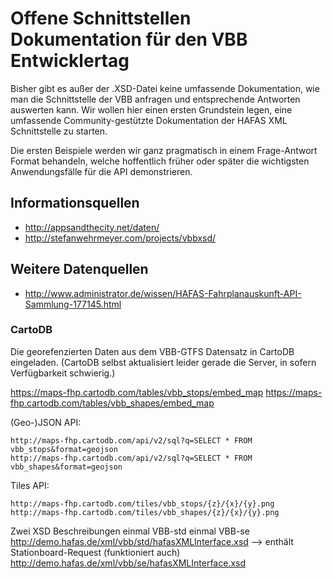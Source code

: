 Offene Schnittstellen Dokumentation für den VBB Entwicklertag
==============

Bisher gibt es außer der .XSD-Datei keine umfassende Dokumentation, wie man die Schnittstelle der VBB anfragen und entsprechende Antworten auswerten kann.
Wir wollen hier einen ersten Grundstein legen, eine umfassende Community-gestützte Dokumentation der HAFAS XML Schnittstelle zu starten.

Die ersten Beispiele werden wir ganz pragmatisch in einem Frage-Antwort Format behandeln, welche hoffentlich früher oder später die wichtigsten Anwendungsfälle für die API demonstrieren.


## Informationsquellen

* http://appsandthecity.net/daten/
* http://stefanwehrmeyer.com/projects/vbbxsd/


## Weitere Datenquellen

* http://www.administrator.de/wissen/HAFAS-Fahrplanauskunft-API-Sammlung-177145.html


### CartoDB

Die georefenzierten Daten aus dem VBB-GTFS Datensatz in CartoDB eingeladen. (CartoDB selbst aktualisiert leider gerade die Server, in sofern Verfügbarkeit schwierig.)

https://maps-fhp.cartodb.com/tables/vbb_stops/embed_map
https://maps-fhp.cartodb.com/tables/vbb_shapes/embed_map

(Geo-)JSON API:

    http://maps-fhp.cartodb.com/api/v2/sql?q=SELECT * FROM vbb_stops&format=geojson
    http://maps-fhp.cartodb.com/api/v2/sql?q=SELECT * FROM vbb_shapes&format=geojson

Tiles API:

    http://maps-fhp.cartodb.com/tiles/vbb_stops/{z}/{x}/{y}.png
    http://maps-fhp.cartodb.com/tiles/vbb_shapes/{z}/{x}/{y}.png


Zwei XSD Beschreibungen
einmal VBB-std einmal VBB-se
http://demo.hafas.de/xml/vbb/std/hafasXMLInterface.xsd
--> enthält Stationboard-Request (funktioniert auch)
http://demo.hafas.de/xml/vbb/se/hafasXMLInterface.xsd



